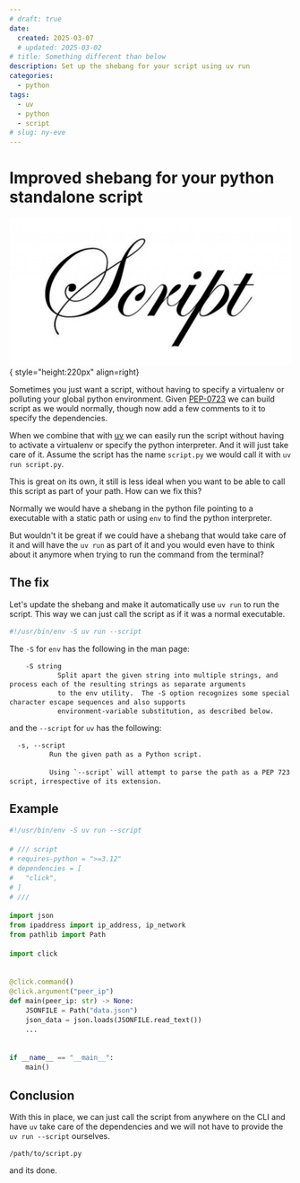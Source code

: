 ```yaml
---
# draft: true
date:
  created: 2025-03-07
  # updated: 2025-03-02
# title: Something different than below
description: Set up the shebang for your script using uv run
categories:
  - python
tags:
  - uv
  - python
  - script
# slug: ny-eve
---
```


# Improved shebang for your python standalone script

![uv shebang](images/uv_shebang/uv_shebang.png){ style="height:220px" align=right}

Sometimes you just want a script, without having to specify a virtualenv or polluting your global python environment. Given [PEP-0723](https://peps.python.org/pep-0723/) we can build script as we would normally, though now add a few comments to it to specify the dependencies.

When we combine that with [uv](https://docs.astral.sh/uv/guides/scripts/) we can easily run the script without having to activate a virtualenv or specify the python interpreter. And it will just take care of it. Assume the script has the name `script.py` we would call it with `uv run script.py`.

<!-- more -->

This is great on its own, it still is less ideal when you want to be able to call this script as part of your path. How can we fix this?

Normally we would have a shebang in the python file pointing to a executable with a static path or using `env` to find the python interpreter.

But wouldn't it be great if we could have a shebang that would take care of it and will have the `uv run` as part of it and you would even have to think about it anymore when trying to run the command from the terminal?

## The fix

Let's update the shebang and make it automatically use `uv run` to run the script. This way we can just call the script as if it was a normal executable.

```bash
#!/usr/bin/env -S uv run --script
```

The `-S` for `env` has the following in the man page:
```
    -S string
            Split apart the given string into multiple strings, and process each of the resulting strings as separate arguments
            to the env utility.  The -S option recognizes some special character escape sequences and also supports
            environment-variable substitution, as described below.
```

and the `--script` for `uv` has the following:

```
  -s, --script
          Run the given path as a Python script.

          Using `--script` will attempt to parse the path as a PEP 723 script, irrespective of its extension.
```

## Example

```python
#!/usr/bin/env -S uv run --script

# /// script
# requires-python = ">=3.12"
# dependencies = [
#   "click",
# ]
# ///

import json
from ipaddress import ip_address, ip_network
from pathlib import Path

import click


@click.command()
@click.argument("peer_ip")
def main(peer_ip: str) -> None:
    JSONFILE = Path("data.json")
    json_data = json.loads(JSONFILE.read_text())
    ...


if __name__ == "__main__":
    main()

```

## Conclusion

With this in place, we can just call the script from anywhere on the CLI and have `uv` take care of the dependencies and we will not have to provide the `uv run --script` ourselves.

    /path/to/script.py

and its done.
